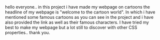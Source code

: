 hello everyone.. in this project i have made my webpage on cartoons the headline of my webpage is "welcome to the cartoon world".
In which i have mentioned some famous cartoons as you can see in the project and i have also provided the link as well as their famous characters. 
I have tried my best to make my webpage but a lot still to discover with other CSS properties..
thank you.
